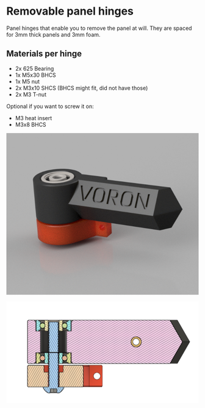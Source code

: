 # Removable panel hinges

Panel hinges that enable you to remove the panel at will.
They are spaced for 3mm thick panels and 3mm foam.

## Materials per hinge

- 2x 625 Bearing
- 1x M5x30 BHCS
- 1x M5 nut
- 2x M3x10 SHCS (BHCS might fit, did not have those)
- 2x M3 T-nut

Optional if you want to screw it on:

- M3 heat insert
- M3x8 BHCS

![Photo](images/render.png)

![Drawing](images/section.png)